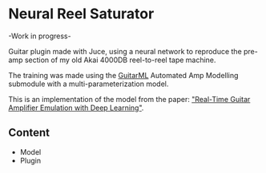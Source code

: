 # Neural Reel Saturator
-Work in progress-

Guitar plugin made with Juce, using a neural network to reproduce the pre-amp section of my old Akai 4000DB reel-to-reel tape machine.

The training was made using the [GuitarML](https://github.com/GuitarML/Automated-GuitarAmpModelling) Automated Amp Modelling submodule with a multi-parameterization model.

This is an implementation of the model from the paper: ["Real-Time Guitar Amplifier Emulation with Deep Learning"](https://www.mdpi.com/2076-3417/10/3/766/htm).

## Content

- Model
- Plugin